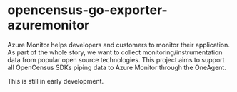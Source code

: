 # opencensus-go-exporter-azuremonitor

Azure Monitor helps developers and customers to monitor their application.
As part of the whole story, we want to collect monitoring/instrumentation data from popular open source 
technologies.
This project aims to support all OpenCensus SDKs piping data to Azure Monitor through the OneAgent.

This is still in early development.


